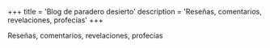 +++
title = 'Blog de paradero desierto'
description = 'Reseñas, comentarios, revelaciones, profecías'
+++

Reseñas, comentarios, revelaciones, profecías